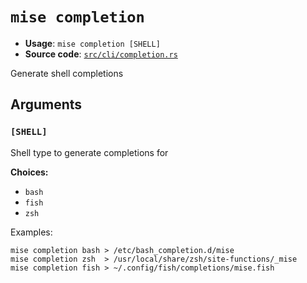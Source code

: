 # `mise completion`

- **Usage**: `mise completion [SHELL]`
- **Source code**: [`src/cli/completion.rs`](https://github.com/jdx/mise/blob/main/src/cli/completion.rs)

Generate shell completions

## Arguments

### `[SHELL]`

Shell type to generate completions for

**Choices:**

- `bash`
- `fish`
- `zsh`

Examples:

    mise completion bash > /etc/bash_completion.d/mise
    mise completion zsh  > /usr/local/share/zsh/site-functions/_mise
    mise completion fish > ~/.config/fish/completions/mise.fish
